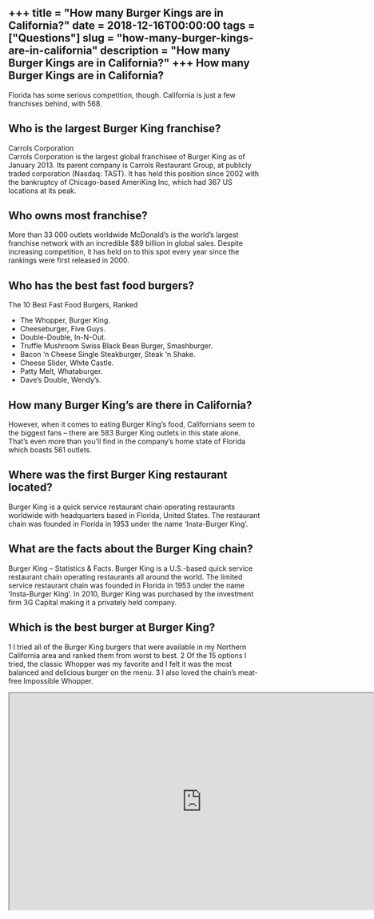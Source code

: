 +++
title = "How many Burger Kings are in California?"
date = 2018-12-16T00:00:00
tags = ["Questions"]
slug = "how-many-burger-kings-are-in-california"
description = "How many Burger Kings are in California?"
+++
How many Burger Kings are in California?
----------------------------------------

Florida has some serious competition, though. California is just a few franchises behind, with 568.

Who is the largest Burger King franchise?
-----------------------------------------

Carrols Corporation  
Carrols Corporation is the largest global franchisee of Burger King as of January 2013. Its parent company is Carrols Restaurant Group, at publicly traded corporation (Nasdaq: TAST). It has held this position since 2002 with the bankruptcy of Chicago-based AmeriKing Inc, which had 367 US locations at its peak.

Who owns most franchise?
------------------------

More than 33 000 outlets worldwide McDonald’s is the world’s largest franchise network with an incredible $89 billion in global sales. Despite increasing competition, it has held on to this spot every year since the rankings were first released in 2000.

Who has the best fast food burgers?
-----------------------------------

The 10 Best Fast Food Burgers, Ranked

- The Whopper, Burger King.
- Cheeseburger, Five Guys.
- Double-Double, In-N-Out.
- Truffle Mushroom Swiss Black Bean Burger, Smashburger.
- Bacon ‘n Cheese Single Steakburger, Steak ‘n Shake.
- Cheese Slider, White Castle.
- Patty Melt, Whataburger.
- Dave’s Double, Wendy’s.

How many Burger King’s are there in California?
-----------------------------------------------

However, when it comes to eating Burger King’s food, Californians seem to the biggest fans – there are 583 Burger King outlets in this state alone. That’s even more than you’ll find in the company’s home state of Florida which boasts 561 outlets.

Where was the first Burger King restaurant located?
---------------------------------------------------

Burger King is a quick service restaurant chain operating restaurants worldwide with headquarters based in Florida, United States. The restaurant chain was founded in Florida in 1953 under the name ‘Insta-Burger King’.

What are the facts about the Burger King chain?
-----------------------------------------------

Burger King – Statistics &amp; Facts. Burger King is a U.S.-based quick service restaurant chain operating restaurants all around the world. The limited service restaurant chain was founded in Florida in 1953 under the name ‘Insta-Burger King’. In 2010, Burger King was purchased by the investment firm 3G Capital making it a privately held company.

Which is the best burger at Burger King?
----------------------------------------

1 I tried all of the Burger King burgers that were available in my Northern California area and ranked them from worst to best. 2 Of the 15 options I tried, the classic Whopper was my favorite and I felt it was the most balanced and delicious burger on the menu. 3 I also loved the chain’s meat-free Impossible Whopper.

<iframe allow="accelerometer; autoplay; clipboard-write; encrypted-media; gyroscope; picture-in-picture" allowfullscreen="" class="__youtube_prefs__  epyt-is-override  no-lazyload" data-no-lazy="1" data-origheight="433" data-origwidth="770" data-skipgform_ajax_framebjll="" height="433" id="_ytid_51405" loading="lazy" src="https://www.youtube.com/embed/kKtv-jwY1oA?enablejsapi=1&autoplay=0&cc_load_policy=0&cc_lang_pref=&iv_load_policy=1&loop=0&modestbranding=0&rel=1&fs=1&playsinline=0&autohide=2&theme=dark&color=red&controls=1&" title="YouTube player" width="770"></iframe>